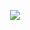 <p align="center">
  <img src="https://user-images.githubusercontent.com/93290814/168306564-a4f6fba4-bd2f-4d74-a88d-d0017af40aea.png"/>
</p>

